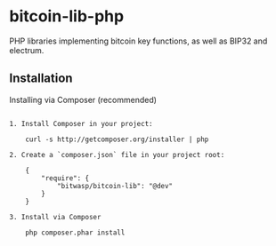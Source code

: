 bitcoin-lib-php
===============

PHP libraries implementing bitcoin key functions, as well as BIP32 and electrum.

Installation
------------

Installing via Composer (recommended)
~~~~~~~~~~~~~~~~~~~~~~~~~~~~~~~~~~~~~

1. Install Composer in your project:

    curl -s http://getcomposer.org/installer | php

2. Create a `composer.json` file in your project root:

    {
        "require": {
            "bitwasp/bitcoin-lib": "@dev"
        }
    }

3. Install via Composer

    php composer.phar install

